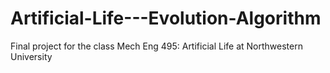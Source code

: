# Artificial-Life---Evolution-Algorithm
Final project for the class Mech Eng 495: Artificial Life at Northwestern University
